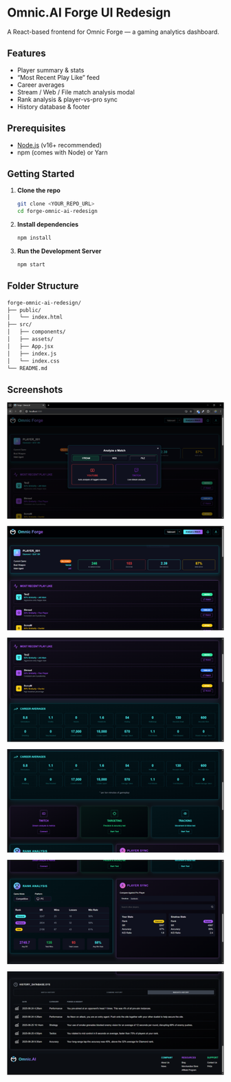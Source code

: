 # Omnic.AI Forge UI Redesign

A React-based frontend for Omnic Forge — a gaming analytics dashboard.

## Features

- Player summary & stats
- “Most Recent Play Like” feed
- Career averages
- Stream / Web / File match analysis modal
- Rank analysis & player-vs-pro sync
- History database & footer

## Prerequisites

- [Node.js](https://nodejs.org/) (v16+ recommended)
- npm (comes with Node) or Yarn

## Getting Started

1. **Clone the repo**

   ```bash
   git clone <YOUR_REPO_URL>
   cd forge-omnic-ai-redesign
   ```

2. **Install dependencies**

   ```bash
   npm install
   ```

3. **Run the Development Server**

   ```bash
   npm start
   ```

## Folder Structure

```bash
forge-omnic-ai-redesign/
├── public/
│   └── index.html
├── src/
│   ├── components/
│   ├── assets/
│   ├── App.jsx
│   ├── index.js
│   └── index.css
└── README.md
```

## Screenshots

![Screenshot6](screenshots/ui6.PNG)

![Screenshot1](screenshots/ui1.PNG)

![Screenshot2](screenshots/ui2.PNG)

![Screenshot3](screenshots/ui3.PNG)

![Screenshot4](screenshots/ui4.PNG)

![Screenshot5](screenshots/ui5.PNG)
